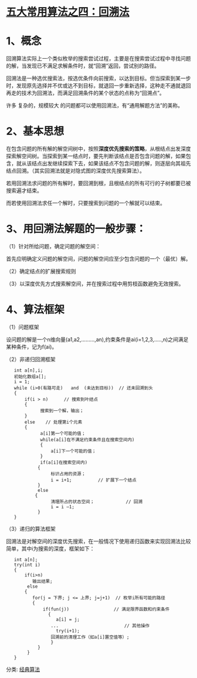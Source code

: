 # [五大常用算法之四：回溯法][0]

# 1、概念

回溯算法实际上一个类似枚举的搜索尝试过程，主要是在搜索尝试过程中寻找问题的解，当发现已不满足求解条件时，就“回溯”返回，尝试别的路径。

回溯法是一种选优搜索法，按选优条件向前搜索，以达到目标。但当探索到某一步时，发现原先选择并不优或达不到目标，就退回一步重新选择，这种走不通就退回再走的技术为回溯法，而满足回溯条件的某个状态的点称为“回溯点”。

许多 复杂的，规模较大 的问题都可以使用回溯法，有“通用解题方法”的美称。

# 2、基本思想

在包含问题的所有解的解空间树中，按照**深度优先搜索的策略**，从根结点出发深度探索解空间树。当探索到某一结点时，要先判断该结点是否包含问题的解，如果包含，就从该结点出发继续探索下去，如果该结点不包含问题的解，则逐层向其祖先结点回溯。（其实回溯法就是对隐式图的深度优先搜索算法）。

若用回溯法求问题的所有解时，要回溯到根，且根结点的所有可行的子树都要已被搜索遍才结束。

而若使用回溯法求任一个解时，只要搜索到问题的一个解就可以结束。

# 3、用回溯法解题的一般步骤：

（1）针对所给问题，确定问题的解空间：

首先应明确定义问题的解空间，问题的解空间应至少包含问题的一个（最优）解。

（2）确定结点的扩展搜索规则

（3）以深度优先方式搜索解空间，并在搜索过程中用剪枝函数避免无效搜索。

# 4、算法框架

（1）问题框架

设问题的解是一个n维向量(a1,a2,………,an),约束条件是ai(i=1,2,3,…..,n)之间满足某种条件，记为f(ai)。

（2）非递归回溯框架

       int a[n],i;
       初始化数组a[];
       i = 1;
       while (i>0(有路可走)   and  (未达到目标))  // 还未回溯到头
       {
           if(i > n)      // 搜索到叶结点
           {   
                 搜索到一个解，输出；
           }
           else    // 处理第i个元素
           { 
                 a[i]第一个可能的值；
                 while(a[i]在不满足约束条件且在搜索空间内)
                 {
                     a[i]下一个可能的值；
                 }
                 if(a[i]在搜索空间内)
                {
                     标识占用的资源；
                     i = i+1;          // 扩展下一个结点
                }
                else 
               {
                     清理所占的状态空间；            // 回溯
                     i = i –1; 
                }
       }

（3）递归的算法框架

回溯法是对解空间的深度优先搜索，在一般情况下使用递归函数来实现回溯法比较简单，其中i为搜索的深度，框架如下：

       int a[n];
       try(int i)
       {
           if(i>n)
              输出结果;
            else
           {
              for(j = 下界; j <= 上界; j=j+1)  // 枚举i所有可能的路径
              {
                  if(fun(j))                 // 满足限界函数和约束条件
                    {
                       a[i] = j;
                     ...                         // 其他操作
                       try(i+1);
                     回溯前的清理工作（如a[i]置空值等）;
                     }
                }
            }
       }

分类: [经典算法][1]

[0]: http://www.cnblogs.com/steven_oyj/archive/2010/05/22/1741376.html
[1]: http://www.cnblogs.com/steven_oyj/category/246990.html